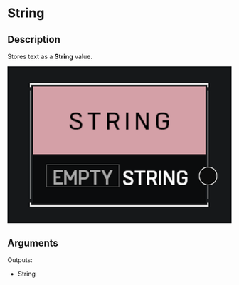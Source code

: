 # String

## Description

Stores text as a **String** value.

![String](../../.gitbook/assets/images/scripting/variables-basic/string.png)

## Arguments

Outputs:

* String
